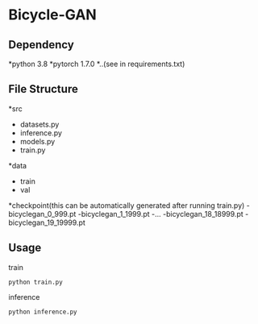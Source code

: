 # Bicycle-GAN

## Dependency

*python 3.8
*pytorch 1.7.0
*..(see in requirements.txt)

## File Structure

*src
- datasets.py
- inference.py
- models.py
- train.py

*data
- train
- val

*checkpoint(this can be automatically generated after running train.py)
-bicyclegan_0_999.pt
-bicyclegan_1_1999.pt
-...
-bicyclegan_18_18999.pt
-bicyclegan_19_19999.pt

## Usage

train
```
python train.py
```
inference
```
python inference.py
```
